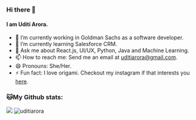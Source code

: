 ### Hi there 👋
<!--
![](https://camo.githubusercontent.com/992babdffd8c74a1502de375fbdf7e4d54773242/68747470733a2f2f6d656469612e67697068792e636f6d2f6d656469612f53576f536b4e36447854737a71494b4571762f67697068792e676966)
-->
#### I am Uditi Arora.
- 🔭 I’m currently working in Goldman Sachs as a software developer.
- 🌱 I’m currently learning Salesforce CRM.
- 💬 Ask me about React.js, UI/UX, Python, Java and Machine Learning.
- 📫 How to reach me: Send me an email at uditiarora@gmail.com.
- 😄 Pronouns: She/Her.
- ⚡ Fun fact: I love origami. Checkout my instagram if that interests you [here](https://www.instagram.com/uditiarora).

### 🐱My Github stats:
<img src="https://komarev.com/ghpvc/?username=uditiarora">
<img src="https://github-readme-stats.vercel.app/api?username=uditiarora&show_icons=true&theme=gotham" alt="uditiarora" />
<!--
**uditiarora/uditiarora** is a ✨ _special_ ✨ repository because its `README.md` (this file) appears on your GitHub profile.

Here are some ideas to get you started:

- 🔭 I’m currently working on ...
- 🌱 I’m currently learning ...
- 👯 I’m looking to collaborate on ...
- 🤔 I’m looking for help with ...
- 💬 Ask me about ...
- 📫 How to reach me: ...
- 😄 Pronouns: ...
- ⚡ Fun fact: ...
-->
